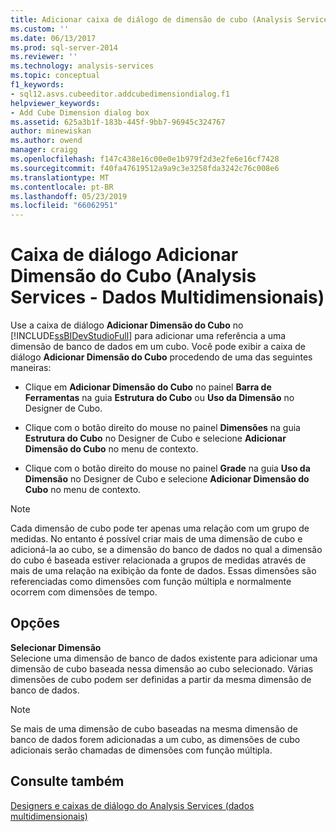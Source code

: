 ```yaml
---
title: Adicionar caixa de diálogo de dimensão de cubo (Analysis Services - dados multidimensionais) | Microsoft Docs
ms.custom: ''
ms.date: 06/13/2017
ms.prod: sql-server-2014
ms.reviewer: ''
ms.technology: analysis-services
ms.topic: conceptual
f1_keywords:
- sql12.asvs.cubeeditor.addcubedimensiondialog.f1
helpviewer_keywords:
- Add Cube Dimension dialog box
ms.assetid: 625a3b1f-183b-445f-9bb7-96945c324767
author: minewiskan
ms.author: owend
manager: craigg
ms.openlocfilehash: f147c438e16c00e0e1b979f2d3e2fe6e16cf7428
ms.sourcegitcommit: f40fa47619512a9a9c3e3258fda3242c76c008e6
ms.translationtype: MT
ms.contentlocale: pt-BR
ms.lasthandoff: 05/23/2019
ms.locfileid: "66062951"
---
```

# <a name="add-cube-dimension-dialog-box-analysis-services---multidimensional-data"></a>Caixa de diálogo Adicionar Dimensão do Cubo (Analysis Services - Dados Multidimensionais)
  Use a caixa de diálogo **Adicionar Dimensão do Cubo** no [!INCLUDE[ssBIDevStudioFull](../includes/ssbidevstudiofull-md.md)] para adicionar uma referência a uma dimensão de banco de dados em um cubo. Você pode exibir a caixa de diálogo **Adicionar Dimensão do Cubo** procedendo de uma das seguintes maneiras:  
  
-   Clique em **Adicionar Dimensão do Cubo** no painel **Barra de Ferramentas** na guia **Estrutura do Cubo** ou **Uso da Dimensão** no Designer de Cubo.  
  
-   Clique com o botão direito do mouse no painel **Dimensões** na guia **Estrutura do Cubo** no Designer de Cubo e selecione **Adicionar Dimensão do Cubo** no menu de contexto.  
  
-   Clique com o botão direito do mouse no painel **Grade** na guia **Uso da Dimensão** no Designer de Cubo e selecione **Adicionar Dimensão do Cubo** no menu de contexto.  
  
> [!NOTE]  
>  Cada dimensão de cubo pode ter apenas uma relação com um grupo de medidas. No entanto é possível criar mais de uma dimensão de cubo e adicioná-la ao cubo, se a dimensão do banco de dados no qual a dimensão do cubo é baseada estiver relacionada a grupos de medidas através de mais de uma relação na exibição da fonte de dados. Essas dimensões são referenciadas como dimensões com função múltipla e normalmente ocorrem com dimensões de tempo.  
  
## <a name="options"></a>Opções  
 **Selecionar Dimensão**  
 Selecione uma dimensão de banco de dados existente para adicionar uma dimensão de cubo baseada nessa dimensão ao cubo selecionado. Várias dimensões de cubo podem ser definidas a partir da mesma dimensão de banco de dados.  
  
> [!NOTE]  
>  Se mais de uma dimensão de cubo baseadas na mesma dimensão de banco de dados forem adicionadas a um cubo, as dimensões de cubo adicionais serão chamadas de dimensões com função múltipla.  
  
## <a name="see-also"></a>Consulte também  
 [Designers e caixas de diálogo do Analysis Services &#40;dados multidimensionais&#41;](analysis-services-designers-and-dialog-boxes-multidimensional-data.md)  
  
  
